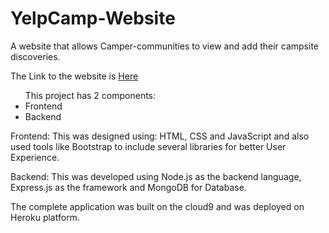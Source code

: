 # YelpCamp-Website

A website that allows Camper-communities to view and add their campsite discoveries.

The Link to the website is <a href="https://ancient-falls-71138.herokuapp.com/"> Here </a>

<div> 
  
  <ul>This project has 2 components:
    <li>Frontend</li>
    <li>Backend</li>
   </ul>
   
</div>

Frontend: This was designed using: HTML, CSS and JavaScript and also used tools like Bootstrap to include several libraries for better User Experience. 

Backend: This was developed using Node.js as the backend language, Express.js as the framework and MongoDB for Database.

The complete application was built on the cloud9 and was deployed on Heroku platform.
